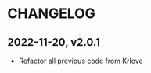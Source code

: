 CHANGELOG
=========
2022-11-20, v2.0.1
-----------------
* Refactor all previous code from Krlove 

